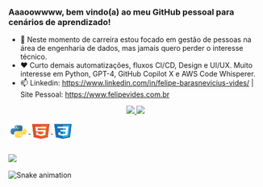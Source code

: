 ### Aaaoowwww, bem vindo(a) ao meu GitHub pessoal para cenários de aprendizado! 

- 🌱 Neste momento de carreira estou focado em gestão de pessoas na área de engenharia de dados, mas jamais quero perder o interesse técnico.
- ❤️ Curto demais automatizações, fluxos CI/CD, Design e UI/UX. Muito interesse em Python, GPT-4, GitHub Copilot X e AWS Code Whisperer.
- 📫 Linkedin: https://www.linkedin.com/in/felipe-barasnevicius-vides/ | Site Pessoal: https://www.felipevides.com.br

<div align="center">
  <a href="https://www.felipevides.com.br">
  <img height="130em" src="https://github-readme-stats.vercel.app/api?username=barasnevicius&show_icons=true&theme=dark&include_all_commits=true&count_private=true"/>
  <img height="130em" src="https://github-readme-stats.vercel.app/api/top-langs/?username=barasnevicius&layout=compact&langs_count=7&theme=dark"/>
</div>
  
<div style="display: inline_block"><br>
  <img align="center" alt="Bara-Python" height="30" width="40" src="https://raw.githubusercontent.com/devicons/devicon/master/icons/python/python-original.svg">
  <img align="center" alt="Bara-HTML" height="30" width="40" src="https://raw.githubusercontent.com/devicons/devicon/master/icons/html5/html5-original.svg">
  <img align="center" alt="Bara-CSS" height="30" width="40" src="https://raw.githubusercontent.com/devicons/devicon/master/icons/css3/css3-original.svg">
</div>
  
##
 
<div> 
  <a href="https://www.linkedin.com/in/felipe-barasnevicius-vides/" target="_blank"><img src="https://img.shields.io/badge/-LinkedIn-%230077B5?style=for-the-badge&logo=linkedin&logoColor=white" target="_blank"></a> 
 
  ![Snake animation](https://github.com/barasnevicius/barasnevicius/blob/output/github-contribution-grid-snake.svg)
 
</div>
